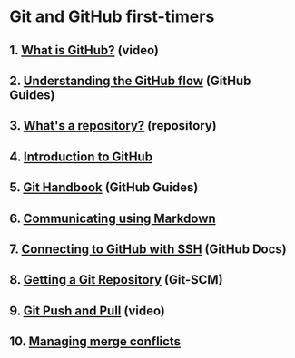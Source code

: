 # Git and GitHub first-timers

## 1. [What is GitHub?](https://www.youtube.com/watch?v=w3jLJU7DT5E)  (video)

## 2. [Understanding the GitHub flow](https://docs.github.com/en/get-started/quickstart/github-flow)  (GitHub Guides)

## 3. [What's a repository?](https://www.youtube.com/watch?v=UmX4kyB2wfg)  (repository)  

## 4. [Introduction to GitHub](https://github.com/Zi-Tao/github-slideshow)

## 5. [Git Handbook](https://docs.github.com/en/get-started/using-git/about-git)  (GitHub Guides)

## 6. [Communicating using Markdown](https://github.com/Zi-Tao/markdown-portfolio)

## 7. [Connecting to GitHub with SSH](https://docs.github.com/en/authentication/connecting-to-github-with-ssh)  (GitHub Docs)

## 8. [Getting a Git Repository](https://git-scm.com/book/en/v2/Git-Basics-Getting-a-Git-Repository#_git_cloning)  (Git-SCM)

## 9. [Git Push and Pull](https://www.youtube.com/watch?v=-uQHV9GOA0w)  (video)

## 10. [Managing merge conflicts](https://github.com/Zi-Tao/merge-conflicts)
